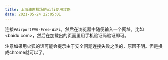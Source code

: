 ```yaml
---
title: 上海浦东机场的wifi使用攻略
date: 2021-05-24 22:05:01
---
```


连接```#AirportPVG-Free-WiFi```，然后在浏览器中随便输入一个网址，比如<baidu.com>，然后在加载出的页面里用手机验证码验证即可。

注意如果用火狐的话可能会提示由于安全问题连接失败之类的，原因不明。但是换成chrome就可以了。
